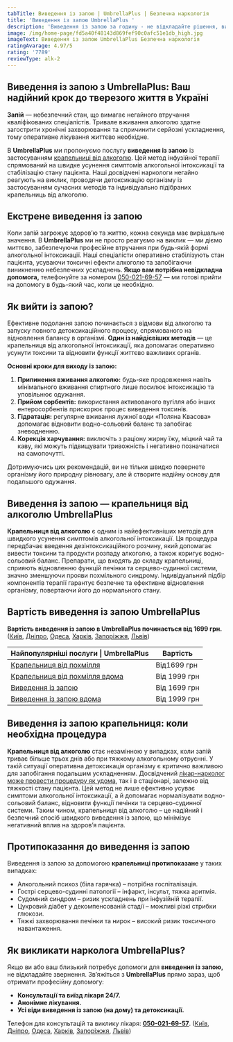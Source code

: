 ```yaml
---
tabTitle: Виведення із запою | UmbrellaPlus | Безпечна наркологія
title: 'Виведення із запою UmbrellaPlus '
description: 'Виведення із запою за годину - не відкладайте рішення, викличте допомогу'
image: /img/home-page/fd5a40f48143d869fef90c0afc51e1db_high.jpg
imageText: Виведення із запою UmbrellaPlus Безпечна наркологія
ratingAvarage: 4.97/5
rating: '7789'
reviewType: alk-2
---
```


## Виведення із запою з UmbrellaPlus: Ваш надійний крок до тверезого життя в Україні

**Запій** — небезпечний стан, що вимагає негайного втручання кваліфікованих спеціалістів. Тривале вживання алкоголю здатне загострити хронічні захворювання та спричинити серйозні ускладнення, тому оперативне лікування життєво необхідне.

В **UmbrellaPlus** ми пропонуємо послугу **виведення із запою** із застосуванням [крапельниці від алкоголю](https://umbrella-plus.com.ua/uk/services/kapelnica_ot_alkogola_umbrellaplus-ua/). Цей метод інфузійної терапії спрямований на швидке усунення симптомів алкогольної інтоксикації та стабілізацію стану пацієнта. Наші досвідчені наркологи негайно реагують на виклик, проводячи детоксикацію організму із застосуванням сучасних методів та індивідуально підібраних крапельниць від алкоголю.

## Екстрене виведення із запою

Коли запій загрожує здоров’ю та життю, кожна секунда має вирішальне значення. В **UmbrellaPlus** ми не просто реагуємо на виклик — ми діємо миттєво, забезпечуючи професійне втручання при будь-якій формі алкогольної інтоксикації. Наші спеціалісти оперативно стабілізують стан пацієнта, усуваючи токсичні ефекти алкоголю та запобігаючи виникненню небезпечних ускладнень. **Якщо вам потрібна невідкладна допомога,** телефонуйте за номером [050-021-69-57](tel:0500216957) — ми готові прийти на допомогу в будь-який час, коли це необхідно.

## Як вийти із запою?

Ефективне подолання запою починається з відмови від алкоголю та запуску повного детоксикаційного процесу, спрямованого на відновлення балансу в організмі. **Один із найдієвіших методів** — це крапельниця від алкогольної інтоксикації, яка допомагає оперативно усунути токсини та відновити функції життєво важливих органів.

**Основні кроки для виходу із запою:**

1. **Припинення вживання алкоголю:** будь-яке продовження навіть мінімального вживання спиртного лише посилює інтоксикацію та уповільнює одужання.
2. **Прийом сорбентів:** використання активованого вугілля або інших ентеросорбентів прискорює процес виведення токсинів.
3. **Гідратація:** регулярне вживання лужної води «Поляна Квасова» допомагає відновити водно-сольовий баланс та запобігає зневодненню.
4. **Корекція харчування:** виключіть з раціону жирну їжу, міцний чай та каву, які можуть підвищувати тривожність і негативно позначатися на самопочутті.

Дотримуючись цих рекомендацій, ви не тільки швидко повернете організму його природну рівновагу, але й створите надійну основу для подальшого одужання.

## Виведення із запою — крапельниця від алкоголю UmbrellaPlus

**Крапельниця від алкоголю** є одним із найефективніших методів для швидкого усунення симптомів алкогольної інтоксикації. Ця процедура передбачає введення дезінтоксикаційного розчину, який допомагає вивести токсини та продукти розпаду алкоголю, а також коригує водно-сольовий баланс. Препарати, що входять до складу крапельниці, сприяють відновленню функцій печінки та серцево-судинної системи, значно зменшуючи прояви похмільного синдрому. Індивідуальний підбір компонентів терапії гарантує безпечне та ефективне відновлення організму, повертаючи його до нормального стану.

## Вартість виведення із запою UmbrellaPlus

**Вартість виведення із запою в UmbrellaPlus починається від 1699 грн.** ([Київ](https://umbrella-plus.com.ua/uk/kiev/), [Дніпро](https://umbrella-plus.com.ua/uk/dnepr/), [Одеса](https://umbrella-plus.com.ua/uk/lechenie-alc/), [Харків](https://umbrella-plus.com.ua/uk/kharkiv/), [Запоріжжя](https://umbrella-plus.com.ua/uk/zaporozie/), [Львів](https://umbrella-plus.com.ua/uk/lviv/))

| Найпопулярніші послуги \| UmbrellaPlus                                          | Вартість     |
| ------------------------------------------------------------------------------- | ------------ |
| [Крапельниця від похмілля](Kapelnica_ot_alkogola_UmbrellaPlus-ua)               | Від1699 грн  |
| [Крапельниця від похмілля вдома](Kapelnica_ot_alkogola_na_domy_umbrellaplus-ua) | Від 1999 грн |
| [Виведення із запою](Vivod-iz-zapoia-UmbrellaPlus-ua)                           | Від 1699 грн |
| [Виведення із запою вдома](Vivod-iz-zapoia-na-domy-UmbrellaPlus-ua)             | Від 1999 грн |

## Виведення із запою крапельниця: коли необхідна процедура

**Крапельниця від алкоголю** стає незамінною у випадках, коли запій триває більше трьох днів або при тяжкому алкогольному отруєнні. У такій ситуації оперативна детоксикація організму є критично важливою для запобігання подальшим ускладненням. Досвідчений [лікар-нарколог може провести процедуру як удома](https://umbrella-plus.com.ua/uk/services/vivod-iz-zapoia-na-domy-umbrellaplus-ua/), так і в стаціонарі, залежно від тяжкості стану пацієнта. Цей метод не лише ефективно усуває симптоми алкогольної інтоксикації, а й допомагає нормалізувати водно-сольовий баланс, відновити функції печінки та серцево-судинної системи. Таким чином, крапельниця від алкоголю – це надійний і безпечний спосіб швидкого виведення із запою, що мінімізує негативний вплив на здоров’я пацієнта.

## Протипоказання до виведення із запою

Виведення із запою за допомогою **крапельниці протипоказане** у таких випадках:

* Алкогольний психоз (біла гарячка) – потрібна госпіталізація.
* Гострі серцево-судинні патології – інфаркт, інсульт, тяжка аритмія.
* Судомний синдром – ризик ускладнень при інфузійній терапії.
* Цукровий діабет у декомпенсованій стадії – можливі різкі стрибки глюкози.
* Тяжкі захворювання печінки та нирок – високий ризик токсичного навантаження.

## Як викликати нарколога UmbrellaPlus?

Якщо ви або ваш близький потребує допомоги для **виведення із запою,** не відкладайте звернення. Зв’яжіться з **UmbrellaPlus** прямо зараз, щоб отримати професійну допомогу:

* **Консультації та виїзд лікаря 24/7.**
* **Анонімне лікування.**
* **Усі віди виведення із запою (на дому) та детоксикації.**

Телефон для консультацій та виклику лікаря: **[050-021-69-57](tel:0500216957)**. ([Київ](https://umbrella-plus.com.ua/uk/kiev/), [Дніпро](https://umbrella-plus.com.ua/uk/dnepr/), [Одеса](https://umbrella-plus.com.ua/uk/lechenie-alc/), [Харків](https://umbrella-plus.com.ua/uk/kharkiv/), [Запоріжжя](https://umbrella-plus.com.ua/uk/zaporozie/), [Львів](https://umbrella-plus.com.ua/uk/lviv/))
